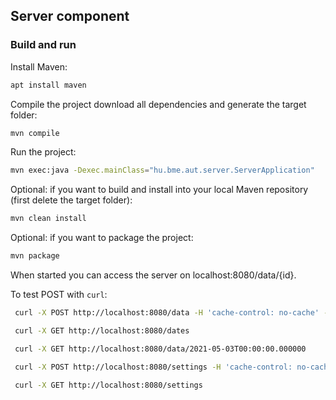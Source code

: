 ## Server component

### Build and run

Install Maven:
```bash
apt install maven
```

Compile the project download all dependencies and generate the target folder:
```bash
mvn compile
```

Run the project:
```bash
mvn exec:java -Dexec.mainClass="hu.bme.aut.server.ServerApplication"
```


Optional: if you want to build and install into your local Maven repository (first delete the target folder):
```bash
mvn clean install
```

Optional: if you want to package the project:
```bash
mvn package
```

When started you can access the server on localhost:8080/data/{id}.

To test POST with ```curl```:
```bash
 curl -X POST http://localhost:8080/data -H 'cache-control: no-cache' -H 'content-type: application/json' -d '{ "threshold":<0-999>, "isOn":<true/false> }'
```

```bash
 curl -X GET http://localhost:8080/dates
```

```bash
 curl -X GET http://localhost:8080/data/2021-05-03T00:00:00.000000
```

```bash
 curl -X POST http://localhost:8080/settings -H 'cache-control: no-cache' -H 'content-type: application/json' -d '{ "sensitivity": 0, "from": "11:00", "to":"13:00" }'
```

```bash
 curl -X GET http://localhost:8080/settings
```
